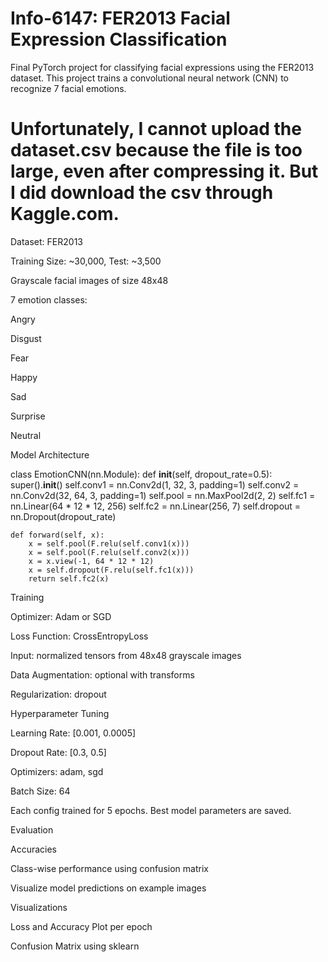 # Info-6147: FER2013 Facial Expression Classification

Final PyTorch project for classifying facial expressions using the FER2013 dataset. This project trains a convolutional neural network (CNN) to recognize 7 facial emotions.

# Unfortunately, I cannot upload the dataset.csv because the file is too large, even after compressing it. But I did download the csv through Kaggle.com.

Dataset: FER2013

Training Size: ~30,000, Test: ~3,500

Grayscale facial images of size 48x48

7 emotion classes:

Angry

Disgust

Fear

Happy

Sad

Surprise

Neutral


Model Architecture

class EmotionCNN(nn.Module):
    def __init__(self, dropout_rate=0.5):
        super().__init__()
        self.conv1 = nn.Conv2d(1, 32, 3, padding=1)
        self.conv2 = nn.Conv2d(32, 64, 3, padding=1)
        self.pool = nn.MaxPool2d(2, 2)
        self.fc1 = nn.Linear(64 * 12 * 12, 256)
        self.fc2 = nn.Linear(256, 7)
        self.dropout = nn.Dropout(dropout_rate)

    def forward(self, x):
        x = self.pool(F.relu(self.conv1(x)))
        x = self.pool(F.relu(self.conv2(x)))
        x = x.view(-1, 64 * 12 * 12)
        x = self.dropout(F.relu(self.fc1(x)))
        return self.fc2(x)


Training

Optimizer: Adam or SGD

Loss Function: CrossEntropyLoss

Input: normalized tensors from 48x48 grayscale images

Data Augmentation: optional with transforms

Regularization: dropout


Hyperparameter Tuning

Learning Rate: [0.001, 0.0005]

Dropout Rate: [0.3, 0.5]

Optimizers: adam, sgd

Batch Size: 64

Each config trained for 5 epochs. Best model parameters are saved.


Evaluation

Accuracies

Class-wise performance using confusion matrix

Visualize model predictions on example images


Visualizations

Loss and Accuracy Plot per epoch

Confusion Matrix using sklearn
